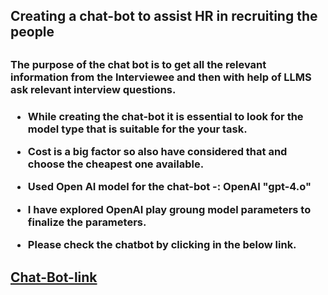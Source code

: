 <h2> Creating a chat-bot to assist HR in recruiting the people <h2>

<h3>The purpose of the chat bot is to get all the relevant information from the Interviewee and then with help of LLMS  ask relevant interview questions.<h3>

- While creating the chat-bot it is essential to look for the model type that is suitable for the your task. 

- Cost is a big factor so also have considered that and choose the cheapest one available. 

- Used Open AI model for the chat-bot -: OpenAI "gpt-4.o"


- I have explored OpenAI play groung model parameters to finalize the parameters.

- Please check the chatbot by clicking in the below link.

## [Chat-Bot-link](https://appspyne497intemraisekeyerrormissingkeyerrormessagekey-e.streamlit.app/)